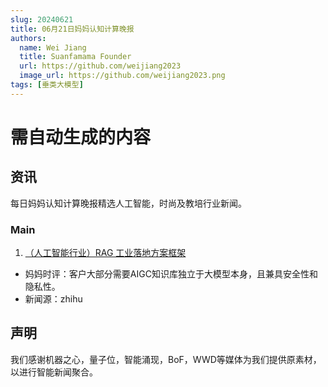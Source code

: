 ```yaml
---
slug: 20240621
title: 06月21日妈妈认知计算晚报
authors:
  name: Wei Jiang
  title: Suanfamama Founder
  url: https://github.com/weijiang2023
  image_url: https://github.com/weijiang2023.png
tags: [垂类大模型]
---
```


# 需自动生成的内容
## 资讯
每日妈妈认知计算晚报精选人工智能，时尚及教培行业新闻。

### Main

1. [（人工智能行业）RAG 工业落地方案框架](https://zhuanlan.zhihu.com/p/704828374?utm_psn=1788240074799992833)
* 妈妈时评：客户大部分需要AIGC知识库独立于大模型本身，且兼具安全性和隐私性。
* 新闻源：zhihu

## 声明

我们感谢机器之心，量子位，智能涌现，BoF，WWD等媒体为我们提供原素材，以进行智能新闻聚合。